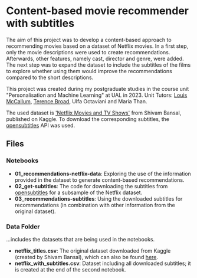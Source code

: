 # Content-based movie recommender with subtitles

The aim of this project was to develop a content-based approach to recommending movies based on a dataset of Netflix movies. In a first step, only the movie descriptions were used to create recommendations. Afterwards, other features, namely cast, director and genre, were added. The next step was to expand the dataset to include the subtitles of the films to explore whether using them would improve the recommendations compared to the short descriptions.

This project was created during my postgraduate studies in the course unit "Personalisation and Machine Learning" at UAL in 2023. Unit Tutors: [Louis McCallum](http://louismccallum.com/), [Terence Broad](https://terencebroad.com/), Ulfa Octaviani and Maria Than.

The used dataset is ['Netflix Movies and TV Shows'](https://www.kaggle.com/datasets/shivamb/netflix-shows) from Shivam Bansal, published on Kaggle. To download the corresponding subtitles, the [opensubtitles](https://www.opensubtitles.com/en) API was used.

## Files
### Notebooks
- **01_recommendations-netflix-data**: Exploring the use of the information provided in the dataset to generate content-based recommendations.
- **02_get-subtitles**: The code for downloading the subtitles from [opensubtitles](https://www.opensubtitles.com/en) for a subsample of the Netflix dataset.
- **03_recommendations-subtitles**: Using the downloaded subtitles for recommendations (in combination with other information from the original dataset).

### Data Folder
...includes the datasets that are being used in the notebooks.
- **netflix_titles.csv**: The original dataset downloaded from Kaggle (created by Shivam Bansal), which can also be found [here](https://www.kaggle.com/datasets/shivamb/netflix-shows).
- **netflix_with_subtitles.csv**: Dataset including all downloaded subtitles; it is created at the end of the second notebook.

